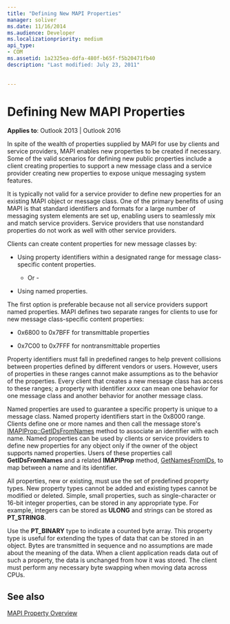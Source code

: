 ```yaml
---
title: "Defining New MAPI Properties"
manager: soliver
ms.date: 11/16/2014
ms.audience: Developer
ms.localizationpriority: medium
api_type:
- COM
ms.assetid: 1a2325ea-ddfa-480f-b65f-f5b20471fb40
description: "Last modified: July 23, 2011"
 
 
---
```


# Defining New MAPI Properties

  
  
**Applies to**: Outlook 2013 | Outlook 2016 
  
In spite of the wealth of properties supplied by MAPI for use by clients and service providers, MAPI enables new properties to be created if necessary. Some of the valid scenarios for defining new public properties include a client creating properties to support a new message class and a service provider creating new properties to expose unique messaging system features.
  
It is typically not valid for a service provider to define new properties for an existing MAPI object or message class. One of the primary benefits of using MAPI is that standard identifiers and formats for a large number of messaging system elements are set up, enabling users to seamlessly mix and match service providers. Service providers that use nonstandard properties do not work as well with other service providers. 
  
Clients can create content properties for new message classes by:
  
- Using property identifiers within a designated range for message class-specific content properties.
    
    - Or -
    
- Using named properties. 
    
The first option is preferable because not all service providers support named properties. MAPI defines two separate ranges for clients to use for new message class-specific content properties:
  
- 0x6800 to 0x7BFF for transmittable properties
    
- 0x7C00 to 0x7FFF for nontransmittable properties
    
Property identifiers must fall in predefined ranges to help prevent collisions between properties defined by different vendors or users. However, users of properties in these ranges cannot make assumptions as to the behavior of the properties. Every client that creates a new message class has access to these ranges; a property with identifier  _xxxx_ can mean one behavior for one message class and another behavior for another message class. 
  
Named properties are used to guarantee a specific property is unique to a message class. Named property identifiers start in the 0x8000 range. Clients define one or more names and then call the message store's [IMAPIProp::GetIDsFromNames](imapiprop-getidsfromnames.md) method to associate an identifier with each name. Named properties can be used by clients or service providers to define new properties for any object only if the owner of the object supports named properties. Users of these properties call **GetIDsFromNames** and a related **IMAPIProp** method, [GetNamesFromIDs](imapiprop-getnamesfromids.md), to map between a name and its identifier.
  
All properties, new or existing, must use the set of predefined property types. New property types cannot be added and existing types cannot be modified or deleted. Simple, small properties, such as single-character or 16-bit integer properties, can be stored in any appropriate type. For example, integers can be stored as **ULONG** and strings can be stored as **PT_STRING8**. 
  
Use the **PT_BINARY** type to indicate a counted byte array. This property type is useful for extending the types of data that can be stored in an object. Bytes are transmitted in sequence and no assumptions are made about the meaning of the data. When a client application reads data out of such a property, the data is unchanged from how it was stored. The client must perform any necessary byte swapping when moving data across CPUs. 
  
## See also



[MAPI Property Overview](mapi-property-overview.md)

